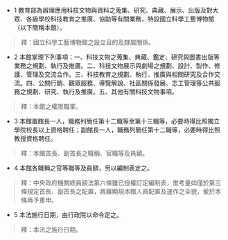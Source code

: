 * 1 教育部為辦理應用科技文物與資料之蒐集、研究、典藏、展示、出版及對大眾、各級學校科技教育之推廣、協助等有關業務，特設國立科學工藝博物館（以下簡稱本館）。

> 釋：國立科學工藝博物館之設立目的及隸屬關係。

* 2 本館掌理下列事項：一、科技文物之蒐集、典藏、鑑定、研究與圖書出版等業務之規劃、執行及推廣。二、科技文物展示與劇場之規劃、設計、製作、修護、管理及交流合作。三、科技教育之規劃、執行、推廣與相關研究及合作交流。四、公關行銷、觀眾服務、導覽解說、社區關係發展、志工管理等公共服務之規劃、研究、執行及推廣。五、其他有關科技文物事項。

> 釋：本館之權限職掌。

* 3 本館置館長一人，職務列簡任第十二職等至第十三職等，必要時得比照獨立學院校長以上資格聘任；副館長一人，職務列簡任第十二職等，必要時得比照教授資格聘任。

> 釋：本館首長、副首長之職稱、官職等及員額。

* 4 本館各職稱之官等職等及員額，另以編制表定之。

> 釋：中央政府機關總員額法第六條雖已授權訂定編制表，惟考量如僅於第三條規定首長、副首長之配置，將難顯現本館人員配置及運作之全貌，爰於本條再予重申。

* 5 本法施行日期，由行政院以命令定之。

> 釋：本法之施行日期。

